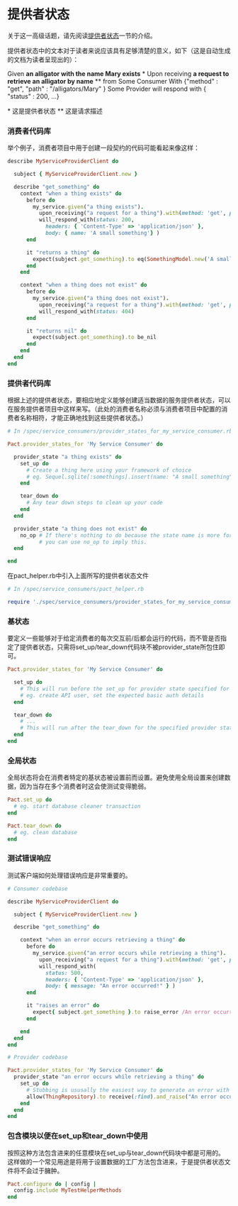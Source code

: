 # 提供者状态

关于这一高级话题，请先阅读[提供者状态](../provider_states.md)一节的介绍。

提供者状态中的文本对于读者来说应该具有足够清楚的意义，如下（这是自动生成的文档为读者呈现出的）：


Given **an alligator with the name Mary exists** \*
Upon receiving **a request to retrieve an alligator by name** \*\* from Some Consumer
With {"method" : "get", "path" : "/alligators/Mary" }
Some Provider will respond with { "status" : 200, ...}

\* 这是提供者状态
\*\* 这是请求描述

### 消费者代码库

举个例子，消费者项目中用于创建一段契约的代码可能看起来像这样：

```ruby
describe MyServiceProviderClient do

  subject { MyServiceProviderClient.new }

  describe "get_something" do
    context "when a thing exists" do
      before do
        my_service.given("a thing exists").
          upon_receiving("a request for a thing").with(method: 'get', path: '/thing').
          will_respond_with(status: 200,
            headers: { 'Content-Type' => 'application/json' },
            body: { name: 'A small something'} )
      end

      it "returns a thing" do
        expect(subject.get_something).to eq(SomethingModel.new('A small something'))
      end
    end

    context "when a thing does not exist" do
      before do
        my_service.given("a thing does not exist").
          upon_receiving("a request for a thing").with(method: 'get', path: '/thing').
          will_respond_with(status: 404)
      end

      it "returns nil" do
        expect(subject.get_something).to be_nil
      end
    end
  end
end
```

### 提供者代码库

根据上述的提供者状态，要相应地定义能够创建适当数据的服务提供者状态，可以在服务提供者项目中这样来写。（此处的消费者名称必须与消费者项目中配置的消费者名称相符，才能正确地找到这些提供者状态。）

```ruby
# In /spec/service_consumers/provider_states_for_my_service_consumer.rb

Pact.provider_states_for 'My Service Consumer' do

  provider_state "a thing exists" do
    set_up do
      # Create a thing here using your framework of choice
      # eg. Sequel.sqlite[:somethings].insert(name: "A small something")
    end

    tear_down do
      # Any tear down steps to clean up your code
    end
  end

  provider_state "a thing does not exist" do
    no_op # If there's nothing to do because the state name is more for documentation purposes,
          # you can use no_op to imply this.
  end

end
```
在pact_helper.rb中引入上面所写的提供者状态文件

```ruby
# In /spec/service_consumers/pact_helper.rb

require './spec/service_consumers/provider_states_for_my_service_consumer.rb'
```

### 基状态

要定义一些能够对于给定消费者的每次交互前/后都会运行的代码，而不管是否指定了提供者状态，只需将set_up/tear_down代码块不被provider_state所包住即可。

```ruby
Pact.provider_states_for 'My Service Consumer' do

  set_up do
    # This will run before the set_up for provider state specified for the interaction.
    # eg. create API user, set the expected basic auth details
  end

  tear_down do
    # ...
    # This will run after the tear_down for the specified provider state.
  end
end
```

### 全局状态

全局状态将会在消费者特定的基状态被设置前而设置。避免使用全局设置来创建数据，因为当存在多个消费者时这会使测试变得脆弱。

```ruby
Pact.set_up do
  # eg. start database cleaner transaction
end

Pact.tear_down do
  # eg. clean database
end
```

### 测试错误响应

测试客户端如何处理错误响应是非常重要的。

```ruby
# Consumer codebase

describe MyServiceProviderClient do

  subject { MyServiceProviderClient.new }

  describe "get_something" do

    context "when an error occurs retrieving a thing" do
      before do
        my_service.given("an error occurs while retrieving a thing").
          upon_receiving("a request for a thing").with(method: 'get', path: '/thing').
          will_respond_with(
            status: 500,
            headers: { 'Content-Type' => 'application/json' },
            body: { message: "An error occurred!" } )
      end

      it "raises an error" do
        expect{ subject.get_something }.to raise_error /An error occurred!/
      end

    end
  end
end
```

```ruby
# Provider codebase

Pact.provider_states_for 'My Service Consumer' do
  provider_state "an error occurs while retrieving a thing" do
    set_up do
      # Stubbing is ususally the easiest way to generate an error with predictable error text.
      allow(ThingRepository).to receive(:find).and_raise("An error occurred!")
    end
  end
end
```

### 包含模块以便在set_up和tear_down中使用

按照这种方法包含进来的任意模块在set_up与tear_down代码块中都是可用的。 这样做的一个常见用途是将用于设置数据的工厂方法包含进来，于是提供者状态文件将不会过于臃肿。

```ruby
Pact.configure do | config |
  config.include MyTestHelperMethods
end
```
